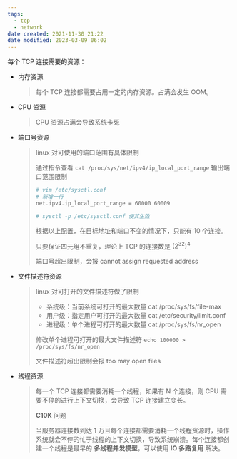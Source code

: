 ```yaml
---
tags:
  - tcp
  - network
date created: 2021-11-30 21:22
date modified: 2023-03-09 06:02
---
```

每个 TCP 连接需要的资源：

- 内存资源

  > 每个 TCP 连接都需要占用一定的内存资源。占满会发生 OOM。

- CPU 资源

  > CPU 资源占满会导致系统卡死

- 端口号资源

  > linux 对可使用的端口范围有具体限制
  >
  > 通过指令查看 `cat /proc/sys/net/ipv4/ip_local_port_range` 输出端口范围限制
  >
  > ```bash
  > # vim /etc/sysctl.conf
  > # 新增一行
  > net.ipv4.ip_local_port_range = 60000 60009
  > 
  > # sysctl -p /etc/sysctl.conf 使其生效
  > 
  > ```
  >
  > 根据以上配置，在目标地址和端口不变的情况下，只能有 10 个连接。
  >
  > 只要保证四元组不重复，理论上 TCP 的连接数是 $(2^{32})^4$
  >
  > 端口号超出限制，会报 cannot assign requested address

  

- 文件描述符资源

  > linux 对可打开的文件描述符做了限制
  >
  > - 系统级：当前系统可打开的最大数量 cat /proc/sys/fs/file-max 
  > - 用户级：指定用户可打开的最大数量 cat /etc/security/limit.conf
  > - 进程级：单个进程可打开的最大数量 cat /proc/sys/fs/nr_open
  >
  > 修改单个进程可打开的最大文件描述符 `echo 100000 > /proc/sys/fs/nr_open`
  >
  > 文件描述符超出限制会报 too may open files

- 线程资源

  > 每一个 TCP 连接都需要消耗一个线程，如果有 N 个连接，则 CPU 需要不停的进行上下文切换，会导致 TCP 连接建立变长。
  >
  > **C10K** 问题
  >
  > 当服务器连接数到达 1 万且每个连接都需要消耗一个线程资源时，操作系统就会不停的忙于线程的上下文切换，导致系统崩溃。每个连接都创建一个线程是最早的 **多线程并发模型**，可以使用 **IO 多路复用** 解决。

